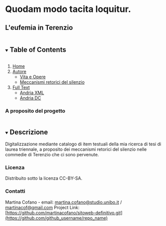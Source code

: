 # Quodam modo tacita loquitur.
## L'eufemia in Terenzio
<details open="open">
  <summary><h2 style="display: inline-block">Table of Contents</h2></summary>
  <ol>
    <li>
      <a href="#">Home</a>
    </li>
    <li>
      <a href="#">Autore</a>
      <ul>
        <li>
          <a href="#">Vita e Opere</a>
        </li>
        <li>
          <a href="#">Meccanismi retorici del silenzio</a>
        </li>
     </ul>
    </li>
    <li>
      <a href="#">Full Text</a>
      <ul>
        <li><a href="#">Andria XML</a></li>
        <li><a href="#">Andria DC</a></li>
      </ul>
    </li>
   </ol>
</details>

### A proposito del progetto
<details open="open">
  <summary><h2 style="display: inline-block">Descrizione</h2></summary>
Digitalizzazione mediante catalogo di item testuali della mia ricerca di tesi di laurea triennale, a proposito dei meccanismi retorici del silenzio nelle commedie di Terenzio che ci sono pervenute.
</details>

<!-- LICENSE -->
### Licenza
Distribuito sotto la licenza CC-BY-SA.

<!-- CONTACT -->
### Contatti
Martina Cofano - email: martina.cofano@studio.unibo.it / martinacof@gmail.com
Project Link: [https://github.com/martinacofano/sitoweb-definitivo.git](https://github.com/github_username/repo_name)
